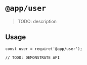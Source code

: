 # `@app/user`

> TODO: description

## Usage

```
const user = require('@app/user');

// TODO: DEMONSTRATE API
```
